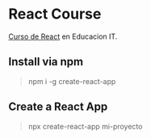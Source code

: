 # React Course

[Curso de React](https://www.educacionit.com/curso-de-reactjs) en Educacion IT.


## Install via npm
> npm i -g create-react-app

## Create a React App
> npx create-react-app mi-proyecto
